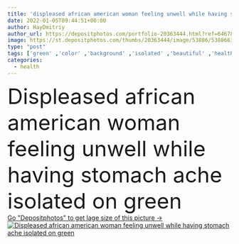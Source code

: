 ```yaml
---
title: 'displeased african american woman feeling unwell while having stomach ache isolated on green '
date: 2022-01-05T09:44:51+00:00
author: HayDmitriy
author_url: https://depositphotos.com/portfolio-20363444.html?ref=64678756
image: https://st.depositphotos.com/thumbs/20363444/image/53886/538866300/api_thumb_450.jpg?forcejpeg=true
type: "post"
tags: ['green' ,'color' ,'background' ,'isolated' ,'beautiful' ,'health' ,'medicine' ,'healthcare' ,'medical' ,'brunette' ,'emotion' ,'woman' ,'accessories' ,'simple' ,'curly' ,'belly' ,'unwell' ,'attractive' ,'displeased' ,'symptom' ,'disappointed' ,'unpleasant' ,'blouse' ,'minimal' ,'necklaces' ,'minimalistic' ,'dissatisfied' ,'nausea' ,'discomfort' ,'copy space' ,'one person' ,'Studio Shot' ,'young adult' ,'black woman' ,'african american' ,'stomach ache' ,'hoop earrings' ]
categories: 
  - health
---
```

<div aling="center">
            <font size="60"> Displeased african american woman feeling unwell while having stomach ache isolated on green</font>   
</div>
<div>
    <a href='https://st.depositphotos.com/thumbs/20363444/image/53886/538866300/api_thumb_450.jpg?forcejpeg=true?ref=64678756' target=_blank > Go "Depositphotos" to get lage size of this picture ->
        <img href='https://st.depositphotos.com/thumbs/20363444/image/53886/538866300/api_thumb_450.jpg?forcejpeg=true?ref=64678756' src='https://st.depositphotos.com/20363444/53886/i/950/depositphotos_538866300-stock-photo-displeased-african-american-woman-feeling.jpg?forcejpeg=true' alt='Displeased african american woman feeling unwell while having stomach ache isolated on green' >
    </a>
</div>
